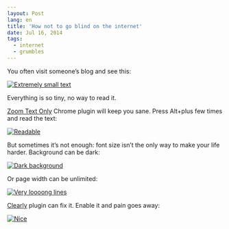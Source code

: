 ```yaml
---
layout: Post
lang: en
title: 'How not to go blind on the internet'
date: Jul 16, 2014
tags:
  - internet
  - grumbles
---
```


You often visit someone’s blog and see this:

[![Extremely small text](/images/blindness_1.png)](/images/blindness_1.png)

Everything is so tiny, no way to read it.

[Zoom Text Only](https://chrome.google.com/webstore/detail/zoom-text-only/jamhfhbppcmkgghlkeieococonlbppjg) Chrome plugin will keep you sane. Press Alt+plus few times and read the text:

[![Readable](/images/blindness_2.png)](/images/blindness_2.png)

But sometimes it’s not enough: font size isn’t the only way to make your life harder. Background can be dark:

[![Dark background](/images/blindness_3.png)](/images/blindness_3.png)

Or page width can be unlimited:

[![Very loooong lines](/images/blindness_4.png)](/images/blindness_4.png)

[Clearly](https://chrome.google.com/webstore/detail/clearly/iooicodkiihhpojmmeghjclgihfjdjhj) plugin can fix it. Enable it and pain goes away:

[![Nice](/images/blindness_5.png)](/images/blindness_5.png)
